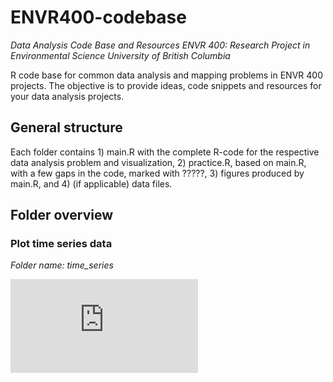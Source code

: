 # ENVR400-codebase

*Data Analysis Code Base and Resources
ENVR 400: Research Project in Environmental Science
University of British Columbia*

R code base for common data analysis and mapping problems in ENVR 400 projects. The objective is to provide ideas, code snippets and resources for your data analysis projects.

## General structure
Each folder contains 1) main.R with the complete R-code for the respective data analysis problem and visualization, 2) practice.R, based on main.R, with a few gaps in the code, marked with ?????, 3) figures produced by main.R, and 4) (if applicable) data files.

## Folder overview

### Plot time series data
*Folder name: time_series*

![Time series](https://github.com/chdraeger/ENVR400-codebase/main/time_series/temp_van_vic_wh.pdf?raw=true)

